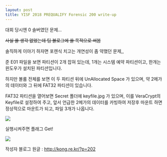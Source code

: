 ```yaml
---
layout: post
title: YISF 2018 PREQUALIFY Forensic 200 write-up
---
```


대회 당시엔 0 솔버였던 문제...

~~사실 쓸 생각 없었는데 팀 블로그에 쓸 목적으로 써봄~~

솔직하게 이야기 하자면 포렌식 치고는 개연성이 좀 약했던 문제,,

준 E01 파일을 보면 파티션이 2개 잡혀 있는데, 1개는 시스템 예약 파티션이고, 한개는 윈도우가 설치된 파티션입니다.

하지만 볼륨 전체를 보면 이 두 파티션 뒤에 UnAllocated Space 가 있으며, 약 2메가의 데이터와 그 뒤에 FAT32 파티션이 있습니다.

FAT32 파티션을 열어보면 Secret 폴더에 keyfile.jpg 가 있으며, 이를 VeraCrypt의 Keyfile로 설정하여 주고, 앞서 언급한 2메가의 데이터를 카빙하여 저장후 마운트 하면 정상적으로 마운트가 되고, 파일 3개가 나옵니다.

![](https://raw.githubusercontent.com/h3x0ratkorea/h3x0ratkorea.github.io/master/content/Result__.png)

실행시켜주면 플래그 Get!

![](https://raw.githubusercontent.com/h3x0ratkorea/h3x0ratkorea.github.io/master/content/Result....png)

작성자 블로그 원글 : http://kong.re.kr/?p=202
